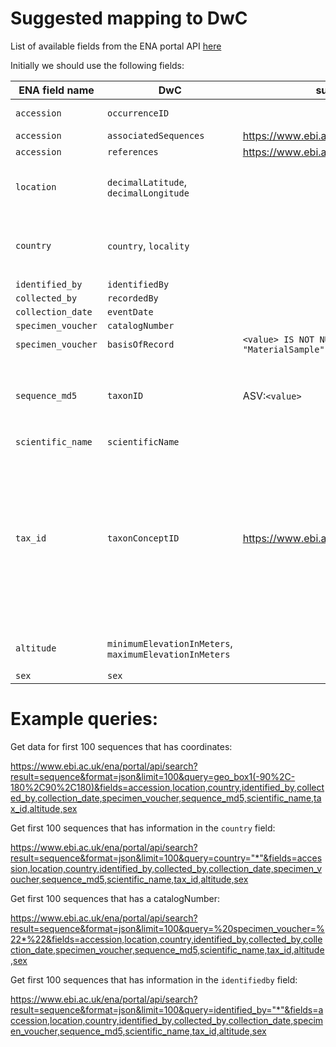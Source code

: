 # Suggested mapping to DwC

List of available fields from the ENA portal API [here](https://www.ebi.ac.uk/ena/portal/api/returnFields?dataPortal=ena&format=json&result=sequence)

Initially we should use the following fields:

ENA field name | DwC | suggested formatting | Comments
------------ | ------------- | ------------- | -------------
`accession` | `occurrenceID` | | This is the primary key
`accession` | `associatedSequences` | https://www.ebi.ac.uk/ena/browser/api/embl/value | 
`accession` | `references` | https://www.ebi.ac.uk/ena/browser/view/value | 
`location` | `decimalLatitude`, `decimalLongitude` | | contains both lat and lon, must be splitted
`country` | `country`, `locality`| | Has format `<country>:<locality>` , must be splitted
`identified_by` | `identifiedBy` | | 
`collected_by` | `recordedBy` | |
`collection_date` | `eventDate` | 
`specimen_voucher` | `catalogNumber` | |
`specimen_voucher` | `basisOfRecord` | `<value> IS NOT NULL ? "PreservedSpecimen" : "MaterialSample"` | 
`sequence_md5` | `taxonID` | ASV:`<value>` | As proposed [here](https://docs.gbif-uat.org/publishing-dna-derived-data/1.0/en/#data-mapping). Allows to search for identical sequence variants
`scientific_name` | `scientificName` | |
`tax_id` | `taxonConceptID` | https://www.ebi.ac.uk/ena/browser/view/Taxon:value | Initially we should see how far we get by just supplying scientificName. But we may need a subsequent call to their [taxonApi](https://www.ebi.ac.uk/ena/browser/api/xml/30069) to retreive higher taxonomic ranks 
`altitude` | `minimumElevationInMeters`, `maximumElevationInMeters` | | Should we populate bot max and min?
`sex` | `sex` | | 



# Example queries:

Get data for first 100 sequences that has coordinates:

https://www.ebi.ac.uk/ena/portal/api/search?result=sequence&format=json&limit=100&query=geo_box1(-90%2C-180%2C90%2C180)&fields=accession,location,country,identified_by,collected_by,collection_date,specimen_voucher,sequence_md5,scientific_name,tax_id,altitude,sex

Get first 100 sequences that has information in the `country` field:

https://www.ebi.ac.uk/ena/portal/api/search?result=sequence&format=json&limit=100&query=country="*"&fields=accession,location,country,identified_by,collected_by,collection_date,specimen_voucher,sequence_md5,scientific_name,tax_id,altitude,sex

Get first 100 sequences that has a catalogNumber:

https://www.ebi.ac.uk/ena/portal/api/search?result=sequence&format=json&limit=100&query=%20specimen_voucher=%22*%22&fields=accession,location,country,identified_by,collected_by,collection_date,specimen_voucher,sequence_md5,scientific_name,tax_id,altitude,sex

Get first 100 sequences that has information in the `identifiedby` field:

https://www.ebi.ac.uk/ena/portal/api/search?result=sequence&format=json&limit=100&query=identified_by="*"&fields=accession,location,country,identified_by,collected_by,collection_date,specimen_voucher,sequence_md5,scientific_name,tax_id,altitude,sex

